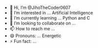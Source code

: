 - 👋 Hi, I’m @JihoTheCoder0607
- 👀 I’m interested in ... Artificial Intelligence
- 🌱 I’m currently learning ... Python and C
- 💞️ I’m looking to collaborate on ...
- 📫 How to reach me ...
- 😄 Pronouns: ... Energetic
- ⚡ Fun fact: ... 

<!---
JihoTheCoder0607/JihoTheCoder0607 is a ✨ special ✨ repository because its `README.md` (this file) appears on your GitHub profile.
You can click the Preview link to take a look at your changes.
--->
